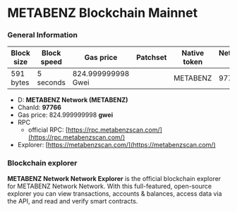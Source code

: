 # METABENZ Blockchain Mainnet

### General Information

| Block size | Block speed | Gas price       | Patchset | Native token | Network ID |
| ---------- | ----------- | --------------- | -------- | ------------ | ---------- |
| 591 bytes | 5 seconds   | 824.999999998 Gwei |          | METABENZ         | 97766      |

* D: **METABENZ Network (METABENZ)**
* ChanId: **97766**
* Gas price: 824.999999998 **gwei**
* RPC
  * official RPC: [https://rpc.metabenzscan.com/](https://rpc.metabenzscan.com/)​
* Explorer: [https://metabenzscan.com/](https://metabenzscan.com/)​

### Blockchain explorer

**METABENZ Network Network Explorer** is the official blockchain explorer for METABENZ Network Network. With this full-featured, open-source explorer you can view transactions, accounts & balances, access data via the API, and read and verify smart contracts.

###
